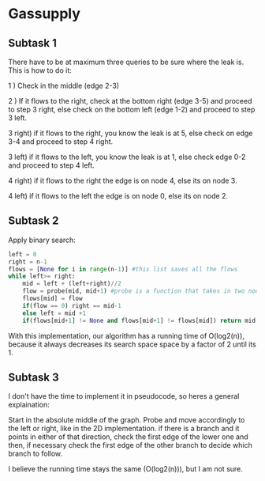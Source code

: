 # Gassupply
## Subtask 1

There have to be at maximum three queries to be sure where the leak is. This is how to do it:

1 ) Check in the middle (edge 2-3)

2 ) If it flows to the right, check at the bottom right (edge 3-5) and proceed to step 3 right, else check on the bottom left (edge 1-2) and proceed to step 3 left.

3 right) if it flows to the right, you know the leak is at 5, else check on edge 3-4 and proceed to step 4 right.

3 left) if it flows to the left, you know the leak is at 1, else check edge 0-2 and proceed to step 4 left.

4 right) if it flows to the right the edge is on node 4, else its on node 3.

4 left) if it flows to the left the edge is on node 0, else its on node 2.

## Subtask 2
Apply binary search:
```python
left = 0
right = n-1
flows = [None for i in range(n-1)] #this list saves all the flows
while left>= right:
    mid = left + (left+right)//2
    flow = probe(mid, mid+1) #probe is a function that takes in two nodes and returns the probe at the edge between those nodes (0 = left, 1 = right)
    flows[mid] = flow
    if(flow == 0) right == mid-1
    else left = mid +1
    if(flows[mid+1] != None and flows[mid+1] != flows[mid]) return mid #found leaky node
```
With this implementation, our algorithm has a running time of O(log2(n)), because it always decreases its search space space by a factor of 2 until its 1.

## Subtask 3
I don't have the time to implement it in pseudocode, so heres a general explaination:

Start in the absolute middle of the graph. Probe and move accordingly to the left or right, like in the 2D implementation. if there is a branch and it points in either of that direction, check the first edge of the lower one and then, if necessary check the first edge of the other branch to decide which branch to follow.

I believe the running time stays the same (O(log2(n))), but I am not sure.